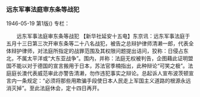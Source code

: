 ### 远东军事法庭审东条等战犯

1946-05-19
第1版()
专栏：

　　远东军事法庭审东条等战犯
    【新华社延安十五电】东京讯：远东军事法庭于五月十三日第三次开审东条等二十八名战犯，被告之总辩护律师清濑一郎，代表全体辩护律师，对法庭所指定的战罪范围及其权限问题提出诘问，狡称：日侵占东北，不属太平洋或“大东亚战争”。围内，并称：法庭无权被判告，企图藉此证明盟国不能以对于德国的宣言搬用于日本，苏法官季楠指出，此种辩论“可笑之极”。法庭庭长澳代表威范审此亦警告清濑，勿作违犯事实之辩论。总起诉人宣布波茨顿宣言内一条规定：“必须将那些用欺骗手段使日本人民走上军国主义道路的根源永远消灭掉”。至此法庭休会，定十四日再开。
